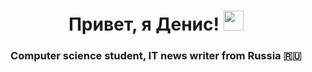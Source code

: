 <h1 align="center">Привет, я Денис! <img src="https://media0.giphy.com/media/qgQUggAC3Pfv687qPC/giphy.gif?cid=ecf05e47d8qeysjdiz6lyp7hamzq0t1wws8fb6n0j35sev5p&rid=giphy.gif" height="32"/></h1>
<h3 align="center">Computer science student, IT news writer from Russia 🇷🇺</h3>
<!--
**ArokMeister/ArokMeister** is a ✨ _special_ ✨ repository because its `README.md` (this file) appears on your GitHub profile.

Here are some ideas to get you started:

- 🔭 I’m currently working on ...
- 🌱 I’m currently learning ...
- 👯 I’m looking to collaborate on ...
- 🤔 I’m looking for help with ...
- 💬 Ask me about ...
- 📫 How to reach me: ...
- 😄 Pronouns: ...
- ⚡ Fun fact: ...
-->
https://media0.giphy.com/media/qgQUggAC3Pfv687qPC/giphy.gif?cid=ecf05e47d8qeysjdiz6lyp7hamzq0t1wws8fb6n0j35sev5p&rid=giphy.gif
